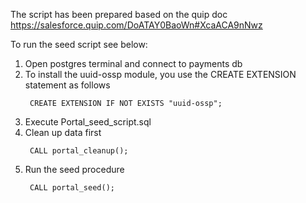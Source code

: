 The script has been prepared based on the quip doc https://salesforce.quip.com/DoATAY0BaoWn#XcaACA9nNwz

To run the seed script see below:
1. Open postgres terminal and connect to payments db
2. To install the uuid-ossp module, you use the CREATE EXTENSION statement as follows
   ```
    CREATE EXTENSION IF NOT EXISTS "uuid-ossp";
    ```
3. Execute Portal_seed_script.sql
4. Clean up data first 
   ```
    CALL portal_cleanup();
    ```
5. Run the seed procedure  
   ```
    CALL portal_seed();
    ```

